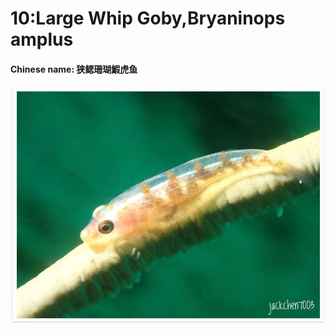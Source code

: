 # 10:Large Whip Goby,Bryaninops amplus

#### Chinese name:  狭鳃珊瑚鰕虎鱼

![](../../.gitbook/assets/loki-whip-goby.jpg)

